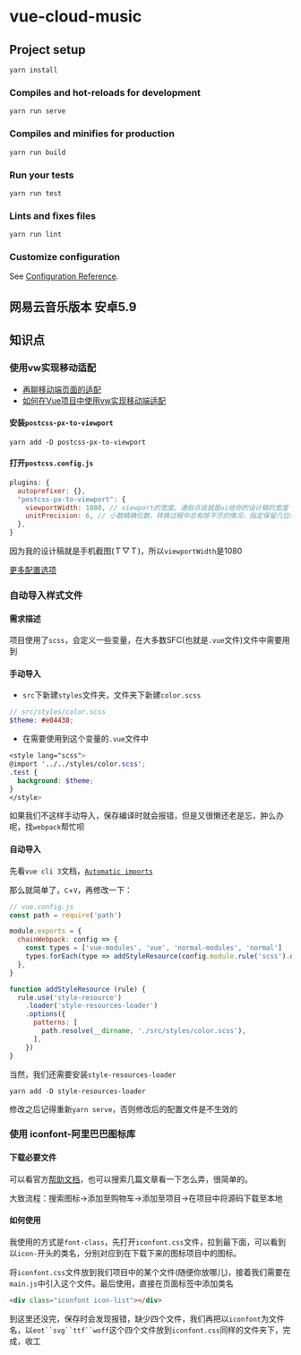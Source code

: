 # vue-cloud-music

## Project setup
```
yarn install
```

### Compiles and hot-reloads for development
```
yarn run serve
```

### Compiles and minifies for production
```
yarn run build
```

### Run your tests
```
yarn run test
```

### Lints and fixes files
```
yarn run lint
```

### Customize configuration
See [Configuration Reference](https://cli.vuejs.org/config/).

## 网易云音乐版本 安卓5.9

## 知识点

### 使用vw实现移动适配

- [再聊移动端页面的适配](https://www.w3cplus.com/css/vw-for-layout.html)
- [如何在Vue项目中使用vw实现移动端适配](https://www.w3cplus.com/mobile/vw-layout-in-vue.html)

#### 安装`postcss-px-to-viewport`
```shell
yarn add -D postcss-px-to-viewport
```

#### 打开`postcss.config.js`
```javascript
plugins: {
  autoprefixer: {},
  "postcss-px-to-viewport": {
    viewportWidth: 1080, // viewport的宽度。通俗点说就是ui给你的设计稿的宽度
    unitPrecision: 6, // 小数精确位数。转换过程中总有除不尽的情况，指定保留几位小数
  },
}
```
因为我的设计稿就是手机截图(Ｔ▽Ｔ)，所以`viewportWidth`是1080

[更多配置选项](https://github.com/evrone/postcss-px-to-viewport#usage)

### 自动导入样式文件

#### 需求描述

项目使用了`scss`，会定义一些变量，在大多数SFC(也就是`.vue`文件)文件中需要用到

#### 手动导入

- `src`下新建`styles`文件夹，文件夹下新建`color.scss`
```scss
// src/styles/color.scss
$theme: #e04438;
```

- 在需要使用到这个变量的`.vue`文件中
```scss
<style lang="scss">
@import '../../styles/color.scss';
.test {
  background: $theme;
}
</style>
```
如果我们不这样手动导入，保存编译时就会报错，但是又很懒还老是忘，肿么办呢，找`webpack`帮忙呗

#### 自动导入

先看`vue cli 3`文档，[`Automatic imports`](https://cli.vuejs.org/guide/css.html#automatic-imports)

那么就简单了，`C`+`V`，再修改一下：
```javascript
// vue.config.js
const path = require('path')

module.exports = {
  chainWebpack: config => {
    const types = ['vue-modules', 'vue', 'normal-modules', 'normal']
    types.forEach(type => addStyleResource(config.module.rule('scss').oneOf(type)))
  },
}

function addStyleResource (rule) {
  rule.use('style-resource')
    .loader('style-resources-loader')
    .options({
      patterns: [
        path.resolve(__dirname, './src/styles/color.scss'),
      ],
    })
}
```
当然，我们还需要安装`style-resources-loader`
```shell
yarn add -D style-resources-loader
```
修改之后记得重新`yarn serve`，否则修改后的配置文件是不生效的

### 使用 iconfont-阿里巴巴图标库

#### 下载必要文件

可以看官方[帮助文档](https://www.iconfont.cn/help/detail?spm=a313x.7781069.1998910419.d0091c141&helptype=code)，也可以搜索几篇文章看一下怎么弄，很简单的。

大致流程：搜索图标->添加至购物车->添加至项目->在项目中将源码下载至本地

#### 如何使用

我使用的方式是`font-class`，先打开`iconfont.css`文件，拉到最下面，可以看到以`icon-`开头的类名，分别对应到在下载下来的图标项目中的图标。

将`iconfont.css`文件放到我们项目中的某个文件(随便你放哪儿)，接着我们需要在`main.js`中引入这个文件。最后使用，直接在页面标签中添加类名
```html
<div class="iconfont icon-list"></div>
```
到这里还没完，保存时会发现报错，缺少四个文件，我们再把以`iconfont`为文件名，以`eot``svg``ttf``woff`这个四个文件放到`iconfont.css`同样的文件夹下，完成，收工
